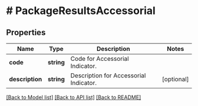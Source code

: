 # # PackageResultsAccessorial

## Properties

Name | Type | Description | Notes
------------ | ------------- | ------------- | -------------
**code** | **string** | Code for Accessorial Indicator. |
**description** | **string** | Description for Accessorial Indicator. | [optional]

[[Back to Model list]](../../README.md#models) [[Back to API list]](../../README.md#endpoints) [[Back to README]](../../README.md)
